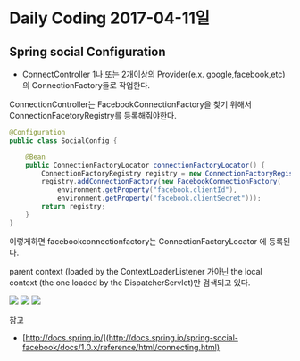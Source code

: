 # Daily Coding 2017-04-11일


## Spring social Configuration
* ConnectController 1나 또는 2개이상의 Provider(e.x. google,facebook,etc)의 ConnectionFactory들로 작업한다.

ConnectionController는 FacebookConnectionFactory을 찾기 위해서 ConnectionFacetoryRegistry를 등록해줘야한다.
```java
@Configuration
public class SocialConfig {

    @Bean
    public ConnectionFactoryLocator connectionFactoryLocator() {
        ConnectionFactoryRegistry registry = new ConnectionFactoryRegistry();
        registry.addConnectionFactory(new FacebookConnectionFactory(
            environment.getProperty("facebook.clientId"),
            environment.getProperty("facebook.clientSecret")));
        return registry;
    }
}
```
이렇게하면
facebookconnectionfactory는 ConnectionFactoryLocator 에 등록된다.

parent context (loaded by the ContextLoaderListener 가아닌 the local context (the one loaded by the DispatcherServlet)만 검색되고 있다.


![](http://i.imgur.com/vWucncb.png)
![](http://i.imgur.com/rKJRsvq.png)
![](http://i.imgur.com/bbZPJjm.png)


참고
* [http://docs.spring.io/](http://docs.spring.io/spring-social-facebook/docs/1.0.x/reference/html/connecting.html)

